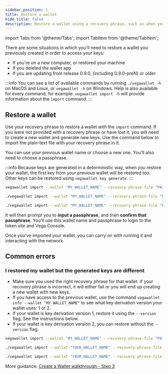 ```yaml
---
sidebar_position: 1
title: Restore a wallet
hide_title: false
description: Restore a wallet using a recovery phrase, such as when you want to use the wallet on a different device
---
```


import Tabs from '@theme/Tabs';
import TabItem from '@theme/TabItem';

There are some situations in which you'll need to restore a wallet you previously created in order to access your keys:
* If you're on a new computer, or restored your machine
* If you deleted the wallet app
* If you are updating from release 0.9.0, (including 0.9.0-preN) or older

:::info
You can see a list of available commands by running `./vegawallet -h` on MacOS and Linux, or `vegawallet -h` on Windows. Help is also available for every command, for example: `vegawallet import -h` will provide information about the `import` command.
:::

## Restore a wallet

Use your recovery phrase to restore a wallet with the `import` command. If you were not provided with a recovery phrase or have lost it, you will need to create a new wallet and generate new keys. Use the command below to import the plain-text file with your recovery phrase in it.

You can use your previous wallet name or choose a new one. You'll also need to choose a passphrase.

:::info
Because keys are generated in a deterministic way, when you restore your wallet, the first key from your previous wallet will be restored too. Other keys can be restored using `vegawallet key generate`.
:::

<Tabs groupId="operating-systems">
<TabItem value="windows" label="Windows">

```bash
vegawallet import --wallet "MY_WALLET_NAME" --recovery-phrase-file "PATH_TO_MY_RECOVERY-PHRASE"
```
</TabItem>
<TabItem value="mac" label="MacOS">

```bash
./vegawallet import --wallet "MY_WALLET_NAME" --recovery-phrase-file "PATH_TO_MY_RECOVERY_PHRASE"
```
</TabItem>
<TabItem value="linux" label="Linux">

```bash
./vegawallet import --wallet "MY_WALLET_NAME" --recovery-phrase-file "PATH_TO_MY_RECOVERY_PHRASE"
```
</TabItem>
</Tabs>

It will then prompt you to **input a passphrase**, and then **confirm that passphrase**. You'll use this wallet name and passphrase to login to the token site and Vega Console.

Once you've imported your wallet, you can carry on with running it and interacting with the network.

## Common errors

### I restored my wallet but the generated keys are different
* Make sure you used the right recovery phrase for that wallet. If your recovery phrase is incorrect, it will either fail or you will end up creating a new wallet with new keys.
* If you have access to the previous wallet, use the command `vegawallet info --wallet "MY_WALLET_NAME"` to see what key derivation version your wallet uses: 1 or 2.
* If your wallet is key derivation version 1, restore it using the `--version` flag. See the instructions below.
* If your wallet is key derivation version 2, you can restore without the `--version` flag. 

<Tabs groupId="operating-systems">
<TabItem value="windows" label="Windows">

```bash
vegawallet import --wallet "MY_WALLET_NAME" --recovery-phrase-file "PATH_TO_MY_RECOVERY-PHRASE" --version 1
```
</TabItem>
<TabItem value="mac" label="MacOS">

```bash
./vegawallet import --wallet "YOUR_WALLET_NAME" --recovery-phrase-file "PATH_TO_MY_RECOVERY_PHRASE" --version 1
```
</TabItem>
<TabItem value="linux" label="Linux">

```bash
./vegawallet import --wallet "YOUR_WALLET_NAME" --recovery-phrase-file "PATH_TO_MY_RECOVERY_PHRASE" --version 1
```
</TabItem>
</Tabs>


More guidance: [Create a Wallet walkthrough - Step 3](../create-wallet#3-choose-a-network)
